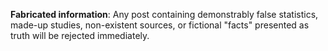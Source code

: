 **Fabricated information**: Any post containing demonstrably false statistics, made-up studies, non-existent sources, or fictional "facts" presented as truth will be rejected immediately.
